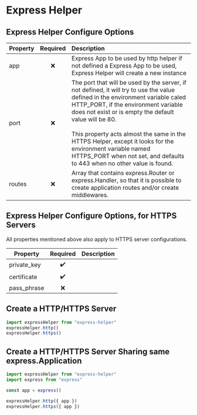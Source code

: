 # Express Helper

## Express Helper Configure Options

| Property | Required  | Description |
|----------|:---------:|:--------------|
| app      |    :x:    | Express App to be used by http helper if not defined a Express App to be used, Express Helper will create a new instance |
| port     |    :x:    | The port that will be used by the server, if not defined, it will try to use the value defined in the environment variable caled HTTP_PORT, if the environment variable does not exist or is empty the default value will be 80. <br><br> This property acts almost the same in the HTTPS Helper, except it looks for the environment variable named HTTPS_PORT when not set, and defaults to 443 when no other value is found. |
| routes   |    :x:    | Array that contains express.Router or express.Handler, so that it is possible to create application routes and/or create middlewares. |

## Express Helper Configure Options, for HTTPS Servers

All properties mentioned above also apply to HTTPS server configurations.

| Property    | Required           | Description   |
|-------------|:------------------:|:--------------|
| private_key | :heavy_check_mark: |               |
| certificate | :heavy_check_mark: |               |
| pass_phrase |         :x:        |               |

## Create a HTTP/HTTPS Server

```typescript
import expressHelper from "express-helper"
expressHelper.http()
expressHelper.https()
```

## Create a HTTP/HTTPS Server Sharing same express.Application

```typescript
import expressHelper from "express-helper"
import express from "express"

const app = express()

expressHelper.http({ app })
expressHelper.https({ app })
```
